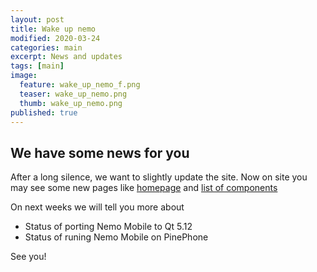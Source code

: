 ```yaml
---
layout: post
title: Wake up nemo
modified: 2020-03-24
categories: main
excerpt: News and updates
tags: [main]
image: 
  feature: wake_up_nemo_f.png
  teaser: wake_up_nemo.png
  thumb: wake_up_nemo.png
published: true
---
```


## We have some news for you

After a long silence, we want to slightly update the site. Now on site you may see some new pages like [homepage](/glacier-home/) and [list of components](/qtquickcontrols-nemo/)

On next weeks we will tell you more about

* Status of porting Nemo Mobile to Qt 5.12
* Status of runing Nemo Mobile on PinePhone

See you!
